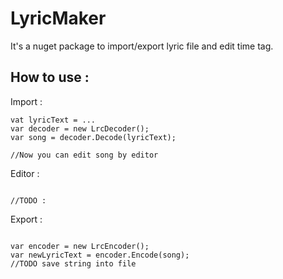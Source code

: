 # LyricMaker
It's a nuget package to import/export lyric file and edit time tag.

## How to use : 

Import : 
``` Csharp
vat lyricText = ...
var decoder = new LrcDecoder();
var song = decoder.Decode(lyricText);

//Now you can edit song by editor
```

Editor : 
``` Csharp

//TODO : 

```

Export : 

``` Csharp

var encoder = new LrcEncoder();
var newLyricText = encoder.Encode(song);
//TODO save string into file

```